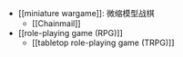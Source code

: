 - [[miniature wargame]]: 微缩模型战棋
    - [[Chainmail]]
- [[role-playing game (RPG)]]
    - [[tabletop role-playing game (TRPG)]]
